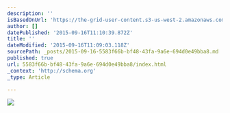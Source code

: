 ```yaml
---
description: ''
isBasedOnUrl: 'https://the-grid-user-content.s3-us-west-2.amazonaws.com/9e06e67d-8a1c-40d1-8b53-26a7f280e166.jpg'
author: []
datePublished: '2015-09-16T11:10:39.872Z'
title: ''
dateModified: '2015-09-16T11:09:03.118Z'
sourcePath: _posts/2015-09-16-5583f66b-bf48-43fa-9a6e-694d0e49bba8.md
published: true
url: 5583f66b-bf48-43fa-9a6e-694d0e49bba8/index.html
_context: 'http://schema.org'
_type: Article

---
```

![](https://the-grid-user-content.s3-us-west-2.amazonaws.com/9e06e67d-8a1c-40d1-8b53-26a7f280e166.jpg)
